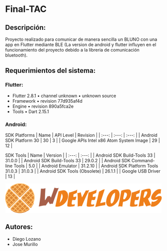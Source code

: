 # Final-TAC
## Descripción:
Proyecto realizado para comunicar de manera sencilla un BLUNO con una app en Flutter mediante BLE (La version de android y flutter influyen en el funcionamiento del proyecto debido a la libreria de comunicación bluetooth).

## Requerimientos del sistema:

### Flutter:
- Flutter 2.8.1 • channel unknown • unknown source
- Framework • revision 77d935af4d
- Engine • revision 890a5fca2e
- Tools • Dart 2.15.1

### Android:
SDK Platforms
| Name                                    | API Level | Revision |
| :---:                                   | :---:     | :---:    |
| Android SDK Platform 30                 | 30        | 3        |
| Google APIs Intel x86 Atom System Image | 29        | 12       |

SDK Tools
| Name                                    | Version |
| :---:                                   | :---:   |
| Android SDK Build-Tools 33              | 31.0.0  |
| Android SDK Build-Tools 33              | 29.0.2  |
| Android SDK Command-line Tools          | 5.0     |
| Android Emulator                        | 31.2.10 |
| Android SDK Platform Tools 31.0.3       | 31.0.3  |
| Android SDK Tools (Obsolete)            | 26.1.1  |
| Google USB Driver                       | 13      |

![Wdevelopers logo](wdevelopers.png)

## Autores:
- Diego Lozano
- Jose Murillo

